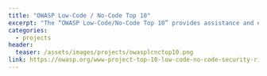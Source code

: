 ```yaml
---
title: "OWASP Low-Code / No-Code Top 10"
excerpt: "The “OWASP Low-Code/No-Code Top 10” provides assistance and education for organizations looking to adopt and develop LCNC applications"
categories:
  - projects
header:
  teaser: /assets/images/projects/owasplcnctop10.png
link: https://owasp.org/www-project-top-10-low-code-no-code-security-risks/
---
```

